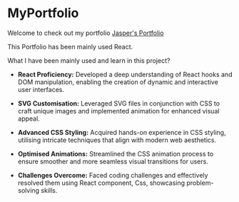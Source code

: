 # MyPortfolio
Welcome to check out my portfolio
<a href="https://myportfolio-n862.onrender.com/" target="_blank">Jasper's Portfolio</a>

This Portfolio has been mainly used React. 

What I have been mainly used and learn in this project?

- <strong>React Proficiency:</strong> Developed a deep understanding of React hooks and DOM manipulation, enabling the creation of dynamic and interactive user interfaces.

-  <strong>SVG Customisation:</strong> Leveraged SVG files in conjunction with CSS to craft unique images and implemented animation for enhanced visual appeal.

-  <strong>Advanced CSS Styling:</strong> Acquired hands-on experience in CSS styling, utilising intricate techniques that align with modern web aesthetics.

- <strong>Optimised Animations:</strong> Streamlined the CSS animation process to ensure smoother and more seamless visual transitions for users.

- <strong>Challenges Overcome:</strong> Faced coding challenges and effectively resolved them using React component, Css, showcasing problem-solving skills.

  




